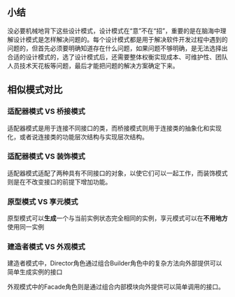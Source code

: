## 小结

没必要机械地背下这些设计模式，设计模式在“意”不在“招”，重要的是在脑海中理解设计模式是怎样解决问题的。每个设计模式都是用于解决软件开发过程中遇到的问题的，但首先必须要明确知道存在什么问题，如果问题不够明确，是无法选择出合适的设计模式的，选了设计模式后，还需要整体权衡实现成本、可维护性、团队人员技术天花板等问题，最后才能把问题的解决方案确定下来。

## 相似模式对比

### 适配器模式 VS 桥接模式

适配器模式是用于连接不同接口的类，而桥接模式则用于连接类的抽象化和实现化，或者说连接类的功能层次结构与实现层次结构。

### 适配器模式 VS 装饰模式

适配器模式适配了两种具有不同接口的对象，以使它们可以一起工作，而装饰模式则是在不改变接口的前提下增加功能。

### 原型模式 VS 享元模式

原型模式可以**生成**一个与当前实例状态完全相同的实例，享元模式可以在**不用地方**使用同一实例

### 建造者模式 VS 外观模式

建造者模式中，Director角色通过组合Builder角色中的复杂方法向外部提供可以简单生成实例的接口

外观模式中的Facade角色则是通过组合内部模块向外提供可以简单调用的接口。





